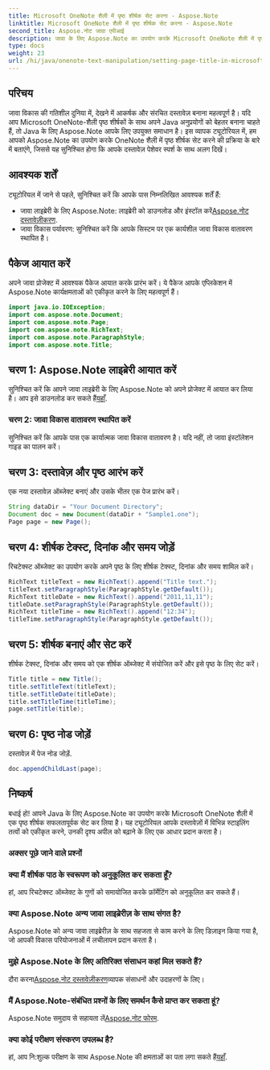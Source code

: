 ```yaml
---
title: Microsoft OneNote शैली में पृष्ठ शीर्षक सेट करना - Aspose.Note
linktitle: Microsoft OneNote शैली में पृष्ठ शीर्षक सेट करना - Aspose.Note
second_title: Aspose.नोट जावा एपीआई
description: जावा के लिए Aspose.Note का उपयोग करके Microsoft OneNote शैली में पृष्ठ शीर्षक सेट करना सीखें। पेशेवर फ़ॉर्मेटिंग के साथ अपने जावा दस्तावेज़ों को उन्नत करें।
type: docs
weight: 23
url: /hi/java/onenote-text-manipulation/setting-page-title-in-microsoft-onenote-style/
---
```

## परिचय
जावा विकास की गतिशील दुनिया में, देखने में आकर्षक और संरचित दस्तावेज़ बनाना महत्वपूर्ण है। यदि आप Microsoft OneNote-शैली पृष्ठ शीर्षकों के साथ अपने Java अनुप्रयोगों को बेहतर बनाना चाहते हैं, तो Java के लिए Aspose.Note आपके लिए उपयुक्त समाधान है। इस व्यापक ट्यूटोरियल में, हम आपको Aspose.Note का उपयोग करके OneNote शैली में पृष्ठ शीर्षक सेट करने की प्रक्रिया के बारे में बताएंगे, जिससे यह सुनिश्चित होगा कि आपके दस्तावेज़ पेशेवर स्पर्श के साथ अलग दिखें।
## आवश्यक शर्तें
ट्यूटोरियल में जाने से पहले, सुनिश्चित करें कि आपके पास निम्नलिखित आवश्यक शर्तें हैं:
-  जावा लाइब्रेरी के लिए Aspose.Note: लाइब्रेरी को डाउनलोड और इंस्टॉल करें[Aspose.नोट दस्तावेज़ीकरण](https://reference.aspose.com/note/java/).
- जावा विकास पर्यावरण: सुनिश्चित करें कि आपके सिस्टम पर एक कार्यशील जावा विकास वातावरण स्थापित है।
## पैकेज आयात करें
अपने जावा प्रोजेक्ट में आवश्यक पैकेज आयात करके प्रारंभ करें। ये पैकेज आपके एप्लिकेशन में Aspose.Note कार्यक्षमताओं को एकीकृत करने के लिए महत्वपूर्ण हैं।
```java
import java.io.IOException;
import com.aspose.note.Document;
import com.aspose.note.Page;
import com.aspose.note.RichText;
import com.aspose.note.ParagraphStyle;
import com.aspose.note.Title;
```
## चरण 1: Aspose.Note लाइब्रेरी आयात करें
 सुनिश्चित करें कि आपने जावा लाइब्रेरी के लिए Aspose.Note को अपने प्रोजेक्ट में आयात कर लिया है। आप इसे डाउनलोड कर सकते हैं[यहाँ](https://releases.aspose.com/note/java/).
### चरण 2: जावा विकास वातावरण स्थापित करें
सुनिश्चित करें कि आपके पास एक कार्यात्मक जावा विकास वातावरण है। यदि नहीं, तो जावा इंस्टॉलेशन गाइड का पालन करें।
## चरण 3: दस्तावेज़ और पृष्ठ आरंभ करें
एक नया दस्तावेज़ ऑब्जेक्ट बनाएं और उसके भीतर एक पेज प्रारंभ करें।
```java
String dataDir = "Your Document Directory";
Document doc = new Document(dataDir + "Sample1.one");
Page page = new Page();
```
## चरण 4: शीर्षक टेक्स्ट, दिनांक और समय जोड़ें
रिचटेक्स्ट ऑब्जेक्ट का उपयोग करके अपने पृष्ठ के लिए शीर्षक टेक्स्ट, दिनांक और समय शामिल करें।
```java
RichText titleText = new RichText().append("Title text.");
titleText.setParagraphStyle(ParagraphStyle.getDefault());
RichText titleDate = new RichText().append("2011,11,11");
titleDate.setParagraphStyle(ParagraphStyle.getDefault());
RichText titleTime = new RichText().append("12:34");
titleTime.setParagraphStyle(ParagraphStyle.getDefault());
```
## चरण 5: शीर्षक बनाएं और सेट करें
शीर्षक टेक्स्ट, दिनांक और समय को एक शीर्षक ऑब्जेक्ट में संयोजित करें और इसे पृष्ठ के लिए सेट करें।
```java
Title title = new Title();
title.setTitleText(titleText);
title.setTitleDate(titleDate);
title.setTitleTime(titleTime);
page.setTitle(title);
```
## चरण 6: पृष्ठ नोड जोड़ें
दस्तावेज़ में पेज नोड जोड़ें.
```java
doc.appendChildLast(page);
```

## निष्कर्ष
बधाई हो! आपने Java के लिए Aspose.Note का उपयोग करके Microsoft OneNote शैली में एक पृष्ठ शीर्षक सफलतापूर्वक सेट कर लिया है। यह ट्यूटोरियल आपके दस्तावेज़ों में विभिन्न स्टाइलिंग तत्वों को एकीकृत करने, उनकी दृश्य अपील को बढ़ाने के लिए एक आधार प्रदान करता है।
### अक्सर पूछे जाने वाले प्रश्नों
### क्या मैं शीर्षक पाठ के स्वरूपण को अनुकूलित कर सकता हूँ?
हां, आप रिचटेक्स्ट ऑब्जेक्ट के गुणों को समायोजित करके फ़ॉर्मेटिंग को अनुकूलित कर सकते हैं।
### क्या Aspose.Note अन्य जावा लाइब्रेरीज़ के साथ संगत है?
Aspose.Note को अन्य जावा लाइब्रेरीज़ के साथ सहजता से काम करने के लिए डिज़ाइन किया गया है, जो आपकी विकास परियोजनाओं में लचीलापन प्रदान करता है।
### मुझे Aspose.Note के लिए अतिरिक्त संसाधन कहां मिल सकते हैं?
 दौरा करना[Aspose.नोट दस्तावेज़ीकरण](https://reference.aspose.com/note/java/)व्यापक संसाधनों और उदाहरणों के लिए।
### मैं Aspose.Note-संबंधित प्रश्नों के लिए समर्थन कैसे प्राप्त कर सकता हूं?
 Aspose.Note समुदाय से सहायता लें[Aspose.नोट फोरम](https://forum.aspose.com/c/note/28).
### क्या कोई परीक्षण संस्करण उपलब्ध है?
 हां, आप नि:शुल्क परीक्षण के साथ Aspose.Note की क्षमताओं का पता लगा सकते हैं[यहाँ](https://releases.aspose.com/).